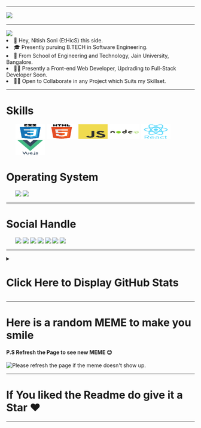 <hr>
<a href="https://visitorbadge.io/status?path=NitishSoni-1726"><img src="https://api.visitorbadge.io/api/visitors?path=NitishSoni-1726&countColor=%23f47373&style=flat-square" /></a>
<hr>
<img src="https://c.tenor.com/NOYF3f82b_gAAAAC/programmer.gif"/>
<li>👋 Hey, Nitish Soni (EtHicS) this side.</li>
<li>🎓 Presently puruing B.TECH in Software Engineering.</li>
<li>🏫 From School of Engineering and Technology, Jain University, Bangalore.</li>
<li>👨‍💻 Presently a Front-end Web Developer, Updrading to Full-Stack Developer Soon.</li>
<li>🤝🏻 Open to Collaborate in any Project which Suits my Skillset.</li>
<hr>
<h1>Skills</h1>
<ul>
  <img src="https://raw.githubusercontent.com/devicons/devicon/master/icons/css3/css3-original-wordmark.svg" alt="css3" width="80" height="40"/>
  <img src="https://raw.githubusercontent.com/devicons/devicon/master/icons/html5/html5-original-wordmark.svg" alt="html5" width="80" height="40"/>
  <img src="https://raw.githubusercontent.com/devicons/devicon/master/icons/javascript/javascript-original.svg" alt="javascript" width="80" height="40"/> 
  <img src="https://raw.githubusercontent.com/devicons/devicon/master/icons/nodejs/nodejs-original-wordmark.svg" alt="nodejs" width="80" height="40"/>
  <img src="https://raw.githubusercontent.com/devicons/devicon/master/icons/react/react-original-wordmark.svg" alt="react" width="80" height="40"/>
  <img src="https://raw.githubusercontent.com/devicons/devicon/master/icons/vuejs/vuejs-original-wordmark.svg" alt="vuejs" width="80" height="40"/>
</ul>
<h1>Operating System</h1>
<ul>
  <img src="https://img.shields.io/badge/mac%20os-000000?style=for-the-badge&logo=apple&logoColor=white"/>
  <img src="https://img.shields.io/badge/Windows-0078D6?style=for-the-badge&logo=windows&logoColor=white"/>
</ul>
<hr>
<h1>Social Handle</h1>
<ul>
  <a href="https://github.com/NitishSoni-1726"><img src="https://img.shields.io/badge/GitHub-100000?style=for-the-badge&logo=github&logoColor=white"></a>
  <a href="https://www.linkedin.com/in/nitish-soni-ba0085206/"><img src="https://img.shields.io/badge/LinkedIn-0077B5?style=for-the-badge&logo=linkedin&logoColor=white"></a>
  <a href="https://www.instagram.com/_2nitish6_"><img src="https://img.shields.io/badge/Instagram-E4405F?style=for-the-badge&logo=instagram&logoColor=white"></a>
  <a href="https://twitter.com/_2nitish6_"><img src="https://img.shields.io/badge/Twitter-1DA1F2?style=for-the-badge&logo=twitter&logoColor=white"></a>
  <a href="mailto:nitishsoni890@gmail.com"><img src="https://img.shields.io/badge/Gmail-D14836?style=for-the-badge&logo=gmail&logoColor=white"></a>
  <a href="https://www.snapchat.com/add/nitish2_6soni?share_id=eskzzulyfyg&locale=en-IN"><img src="https://img.shields.io/badge/Snapchat-FFFC00?style=for-the-badge&logo=snapchat&logoColor=white"></a>
  <a href="https://www.facebook.com/profile.php?id=100004077878896"><img src="https://img.shields.io/badge/Facebook-1877F2?style=for-the-badge&logo=facebook&logoColor=white"></a>
</ul>
<hr>
<details>
  <summary><h1>Click Here to Display GitHub Stats</h1></summary>
<br>
<p align="left">
  <img src="https://github-readme-streak-stats.herokuapp.com/?user=NitishSoni-1726&theme=react&border=61dafb&hide_border=true" width="100%">
</p>
<br>
<p align="left">
  <img src="https://github-readme-stats.vercel.app/api/top-langs/?username=NitishSoni-1726&hide=c%23,powershell,Mathematica,Ruby,Objective-C,Objective-C%2b%2b,Cuda&title_color=61dafb&text_color=ffffff&icon_color=61dafb&bg_color=20232a&langs_count=8&layout=compact&border_color=61dafb&hide_border=true" width="100%">
</p>
<br>
<p align="left">
  <img src="https://activity-graph.herokuapp.com/graph?username=NitishSoni-1726&theme=react-dark&bg_color=20232a&hide_border=true" width="100%">
</p>
</details>
<hr>
<h1>Here is a random MEME to make you smile</h1>
<h4>P.S Refresh the Page to see new MEME 😉</h4>
<img src="https://dynamic-badges.maxalpha.repl.co/meme" title="Meme" alt="Please refresh the page if the meme doesn't show up.">
<hr>
<h1>If You liked the Readme do give it a Star ❤️</h1>
<hr>
